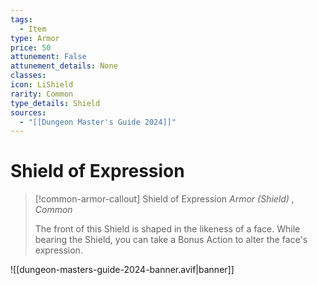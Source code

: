```yaml
---
tags:
  - Item
type: Armor
price: 50
attunement: False
attunement_details: None
classes:
icon: LiShield
rarity: Common
type_details: Shield
sources: 
  - "[[Dungeon Master's Guide 2024]]"
---
```

# Shield of Expression
>[!common-armor-callout] Shield of Expression
>_Armor (Shield) , Common_
>
>The front of this Shield is shaped in the likeness of a face. While bearing the Shield, you can take a Bonus Action to alter the face's expression.
>


![[dungeon-masters-guide-2024-banner.avif|banner]]